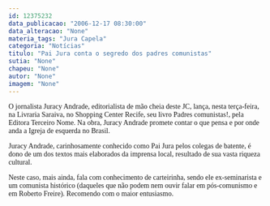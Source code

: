 ```yaml
---
id: 12375232
data_publicacao: "2006-12-17 08:30:00"
data_alteracao: "None"
materia_tags: "Jura Capela"
categoria: "Notícias"
titulo: "Pai Jura conta o segredo dos padres comunistas"
sutia: "None"
chapeu: "None"
autor: "None"
imagem: "None"
---
```

<p><P><FONT face=Verdana>O jornalista Juracy Andrade, editorialista de mão cheia deste JC, lança, nesta terça-feira, na Livraria Saraiva, no Shopping Center Recife, seu livro Padres comunistas!, pela Editora Terceiro Nome. Na obra, Juracy Andrade promete contar o que pensa e por onde anda a Igreja de esquerda no Brasil.</FONT></P></p>
<p><P><FONT face=Verdana>Juracy Andrade, carinhosamente conhecido como Pai Jura pelos colegas de batente, é dono de um dos textos mais elaborados da imprensa local, resultado de sua vasta riqueza cultural. </FONT></P></p>
<p><P><FONT face=Verdana>Neste caso, mais ainda, fala com conhecimento de carteirinha, sendo ele ex-seminarista e um comunista histórico (daqueles que não podem nem ouvir falar em pós-comunismo e em Roberto Freire). Recomendo com o maior entusiasmo.</FONT></P> </p>
